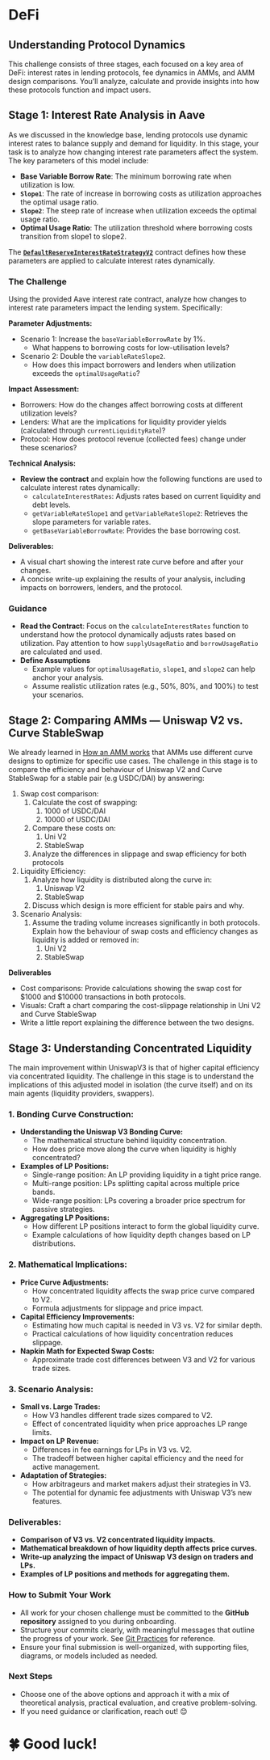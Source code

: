 # DeFi

## Understanding Protocol Dynamics

This challenge consists of three stages, each focused on a key area of DeFi: interest rates in lending protocols, fee dynamics in AMMs, and AMM design comparisons. You’ll analyze, calculate and provide insights into how these protocols function and impact users.

## Stage 1: Interest Rate Analysis in Aave

As we discussed in the knowledge base, lending protocols use dynamic interest rates to balance supply and demand for liquidity. In this stage, your task is to analyze how changing interest rate parameters affect the system. The key parameters of this model include:

- **Base Variable Borrow Rate**: The minimum borrowing rate when utilization is low.
- **`Slope1`**: The rate of increase in borrowing costs as utilization approaches the optimal usage ratio.
- **`Slope2`**: The steep rate of increase when utilization exceeds the optimal usage ratio.
- **Optimal Usage Ratio**: The utilization threshold where borrowing costs transition from slope1 to slope2.

The [**`DefaultReserveInterestRateStrategyV2`**](https://aave.com/docs/developers/smart-contracts/interest-rate-strategy) contract defines how these parameters are applied to calculate interest rates dynamically.

### The Challenge

Using the provided Aave interest rate contract, analyze how changes to interest rate parameters impact the lending system. Specifically:

**Parameter Adjustments:**

- Scenario 1: Increase the `baseVariableBorrowRate` by 1%.
  - What happens to borrowing costs for low-utilisation levels?
- Scenario 2: Double the `variableRateSlope2`.
  - How does this impact borrowers and lenders when utilization exceeds the `optimalUsageRatio`?

**Impact Assessment:**

- Borrowers: How do the changes affect borrowing costs at different utilization levels?
- Lenders: What are the implications for liquidity provider yields (calculated through `currentLiquidityRate`)?
- Protocol: How does protocol revenue (collected fees) change under these scenarios?

**Technical Analysis:**

- **Review the contract** and explain how the following functions are used to calculate interest rates dynamically:
  - `calculateInterestRates`: Adjusts rates based on current liquidity and debt levels.
  - `getVariableRateSlope1` and `getVariableRateSlope2`: Retrieves the slope parameters for variable rates.
  - `getBaseVariableBorrowRate`: Provides the base borrowing cost.

**Deliverables:**

- A visual chart showing the interest rate curve before and after your changes.
- A concise write-up explaining the results of your analysis, including impacts on borrowers, lenders, and the protocol.

### Guidance

- **Read the Contract**: Focus on the `calculateInterestRates` function to understand how the protocol dynamically adjusts rates based on utilization. Pay attention to how `supplyUsageRatio` and `borrowUsageRatio` are calculated and used.
- **Define Assumptions**
  - Example values for `optimalUsageRatio`, `slope1`, and `slope2` can help anchor your analysis.
  - Assume realistic utilization rates (e.g., 50%, 80%, and 100%) to test your scenarios.

## Stage 2: Comparing AMMs — Uniswap V2 vs. Curve StableSwap

We already learned in [How an AMM works](https://handbook.wonderland.xyz/docs/development/research/onboarding/knowledge-base/defi/amm) that AMMs use different curve designs to optimize for specific use cases. The challenge in this stage is to compare the efficiency and behaviour of Uniswap V2 and Curve StableSwap for a stable pair (e.g USDC/DAI) by answering:

1. Swap cost comparison:
   1. Calculate the cost of swapping:
      1. 1000 of USDC/DAI
      2. 10000 of USDC/DAI
   2. Compare these costs on:
      1. Uni V2
      2. StableSwap
   3. Analyze the differences in slippage and swap efficiency for both protocols
2. Liquidity Efficiency:
   1. Analyze how liquidity is distributed along the curve in:
      1. Uniswap V2
      2. StableSwap
   2. Discuss which design is more efficient for stable pairs and why.
3. Scenario Analysis:
   1. Assume the trading volume increases significantly in both protocols. Explain how the behaviour of swap costs and efficiency changes as liquidity is added or removed in:
      1. Uni V2
      2. StableSwap

**Deliverables**

- Cost comparisons: Provide calculations showing the swap cost for $1000 and $10000 transactions in both protocols.
- Visuals: Craft a chart comparing the cost-slippage relationship in Uni V2 and Curve StableSwap
- Write a little report explaining the difference between the two designs.

## Stage 3: Understanding Concentrated Liquidity

The main improvement within UniswapV3 is that of higher capital efficiency via concentrated liquidity. The challenge in this stage is to understand the implications of this adjusted model in isolation (the curve itself) and on its main agents (liquidity providers, swappers).

### **1. Bonding Curve Construction:**

- **Understanding the Uniswap V3 Bonding Curve:**
  - The mathematical structure behind liquidity concentration.
  - How does price move along the curve when liquidity is highly concentrated?
- **Examples of LP Positions:**
  - Single-range position: An LP providing liquidity in a tight price range.
  - Multi-range position: LPs splitting capital across multiple price bands.
  - Wide-range position: LPs covering a broader price spectrum for passive strategies.
- **Aggregating LP Positions:**
  - How different LP positions interact to form the global liquidity curve.
  - Example calculations of how liquidity depth changes based on LP distributions.

### **2. Mathematical Implications:**

- **Price Curve Adjustments:**
  - How concentrated liquidity affects the swap price curve compared to V2.
  - Formula adjustments for slippage and price impact.
- **Capital Efficiency Improvements:**
  - Estimating how much capital is needed in V3 vs. V2 for similar depth.
  - Practical calculations of how liquidity concentration reduces slippage.
- **Napkin Math for Expected Swap Costs:**
  - Approximate trade cost differences between V3 and V2 for various trade sizes.

### **3. Scenario Analysis:**

- **Small vs. Large Trades:**
  - How V3 handles different trade sizes compared to V2.
  - Effect of concentrated liquidity when price approaches LP range limits.
- **Impact on LP Revenue:**
  - Differences in fee earnings for LPs in V3 vs. V2.
  - The tradeoff between higher capital efficiency and the need for active management.
- **Adaptation of Strategies:**
  - How arbitrageurs and market makers adjust their strategies in V3.
  - The potential for dynamic fee adjustments with Uniswap V3’s new features.

### **Deliverables:**

- **Comparison of V3 vs. V2 concentrated liquidity impacts.**
- **Mathematical breakdown of how liquidity depth affects price curves.**
- **Write-up analyzing the impact of Uniswap V3 design on traders and LPs.**
- **Examples of LP positions and methods for aggregating them.**

### **How to Submit Your Work**

- All work for your chosen challenge must be committed to the **GitHub repository** assigned to you during onboarding.
- Structure your commits clearly, with meaningful messages that outline the progress of your work. See [Git Practices](/docs/processes/github/git-practices.md) for reference.
- Ensure your final submission is well-organized, with supporting files, diagrams, or models included as needed.

### **Next Steps**

- Choose one of the above options and approach it with a mix of theoretical analysis, practical evaluation, and creative problem-solving.
- If you need guidance or clarification, reach out! 😊

# 🍀 Good luck!
